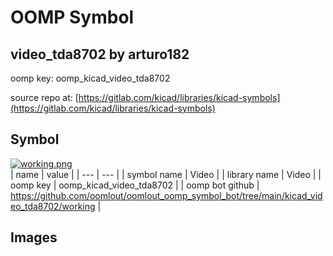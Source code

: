 # OOMP Symbol  
## video_tda8702  by arturo182  
  
oomp key: oomp_kicad_video_tda8702  
  
source repo at: [https://gitlab.com/kicad/libraries/kicad-symbols](https://gitlab.com/kicad/libraries/kicad-symbols)  
## Symbol  
  
[![working.png](working_600.png)](working.png)  
| name | value | 
| --- | --- | 
| symbol name | Video | 
| library name | Video | 
| oomp key | oomp_kicad_video_tda8702 | 
| oomp bot github | https://github.com/oomlout/oomlout_oomp_symbol_bot/tree/main/kicad_video_tda8702/working | 
## Images  
